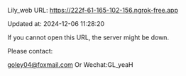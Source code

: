 Lily_web URL: https://222f-61-165-102-156.ngrok-free.app

Updated at: 2024-12-06 11:28:20

If you cannot open this URL, the server might be down.

Please contact: 

goley04@foxmail.com Or Wechat:GL_yeaH